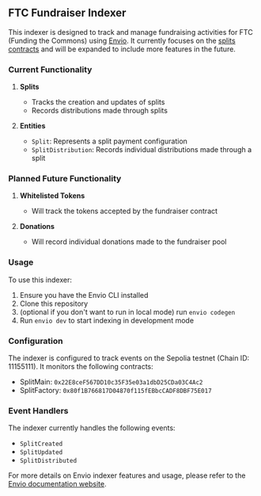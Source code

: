 ## FTC Fundraiser Indexer

This indexer is designed to track and manage fundraising activities for FTC (Funding the Commons)
using [Envio](https://envio.dev/). It currently focuses on the [splits
contracts](https://splits.org/) and will be expanded to include more features in the future.

### Current Functionality

1. **Splits**

   - Tracks the creation and updates of splits
   - Records distributions made through splits

2. **Entities**
   - `Split`: Represents a split payment configuration
   - `SplitDistribution`: Records individual distributions made through a split

### Planned Future Functionality

1. **Whitelisted Tokens**

   - Will track the tokens accepted by the fundraiser contract

2. **Donations**
   - Will record individual donations made to the fundraiser pool

### Usage

To use this indexer:

1. Ensure you have the Envio CLI installed
2. Clone this repository
3. (optional if you don't want to run in local mode) run `envio codegen`
4. Run `envio dev` to start indexing in development mode

### Configuration

The indexer is configured to track events on the Sepolia testnet (Chain ID: 11155111). It monitors the following contracts:

- SplitMain: `0x22E8ceF567DD10c35F35e03a1dbD25CDa03C4Ac2`
- SplitFactory: `0x80f1B766817D04870f115fEBbcCADF8DBF75E017`

### Event Handlers

The indexer currently handles the following events:

- `SplitCreated`
- `SplitUpdated`
- `SplitDistributed`

For more details on Envio indexer features and usage, please refer to the [Envio documentation website](https://docs.envio.dev).
